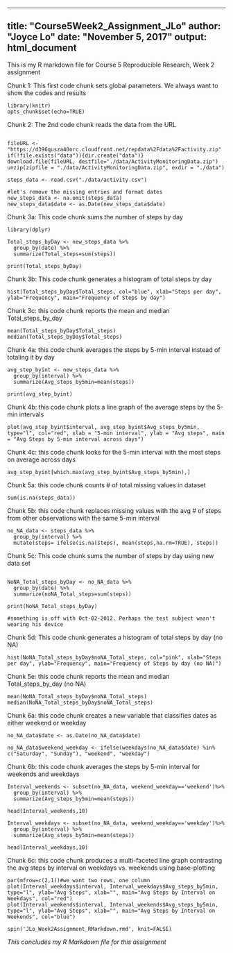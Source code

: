 

---
title: "Course5Week2_Assignment_JLo"
author: "Joyce Lo"
date: "November 5, 2017"
output: html_document
---

This is my R markdown file for Course 5 Reproducible Research, Week 2 assignment

Chunk 1: This first code chunk sets global parameters.  We always want to show the codes and results

``` {r setoptions, echo=TRUE}
library(knitr)
opts_chunk$set(echo=TRUE)
```

Chunk 2: The 2nd code chunk reads the data from the URL

```{r read data}

fileURL <- "https://d396qusza40orc.cloudfront.net/repdata%2Fdata%2Factivity.zip"
if(!file.exists("data")){dir.create("data")}
download.file(fileURL, destfile="./data/ActivityMonitoringData.zip")
unzip(zipfile = "./data/ActivityMonitoringData.zip", exdir = "./data")

steps_data <- read.csv("./data/activity.csv")

#let's remove the missing entries and format dates
new_steps_data <- na.omit(steps_data)
new_steps_data$date <- as.Date(new_steps_data$date)
```

Chunk 3a: This code chunk sums the number of steps by day 

```{r total steps by date}
library(dplyr)

Total_steps_byDay <- new_steps_data %>%
  group_by(date) %>%
  summarize(Total_steps=sum(steps))

print(Total_steps_byDay)
```

Chunk 3b: This code chunk generates a histogram of total steps by day

``` {r histogram of total steps by day}
hist(Total_steps_byDay$Total_steps, col="blue", xlab="Steps per day", ylab="Frequency", main="Frequency of Steps by day")
```

Chunk 3c: this code chunk reports the mean and median Total_steps_by_day
``` {r mean and median steps by day}
mean(Total_steps_byDay$Total_steps)
median(Total_steps_byDay$Total_steps)
```

Chunk 4a: this code chunk averages the steps by 5-min interval instead of totaling it by day
``` {r average steps by the 5-min interval across the days}
avg_step_byint <- new_steps_data %>%
  group_by(interval) %>%
  summarize(Avg_steps_by5min=mean(steps))

print(avg_step_byint)
```

Chunk 4b: this code chunk plots a line graph of the average steps by the 5-min intervals
``` {r line graph of avg steps by 5-min intervals}
plot(avg_step_byint$interval, avg_step_byint$Avg_steps_by5min, type="l", col="red", xlab = "5-min interval", ylab = "Avg steps", main = "Avg Steps by 5-min interval across days")
```

Chunk 4c: this code chunk looks for the 5-min interval with the most steps on average across days
``` {r 5-min interval with most steps}
avg_step_byint[which.max(avg_step_byint$Avg_steps_by5min),]
```

Chunk 5a: this code chunk counts # of total missing values in dataset
``` {r count na}
sum(is.na(steps_data))
```

Chunk 5b: this code chunk replaces missing values with the avg # of steps from other observations with the same 5-min interval
``` {r replace missing values}
no_NA_data <- steps_data %>%
  group_by(interval) %>%
  mutate(steps= ifelse(is.na(steps), mean(steps,na.rm=TRUE), steps))
```

Chunk 5c: This code chunk sums the number of steps by day using new data set

```{r total steps by date using new Data set}

NoNA_Total_steps_byDay <- no_NA_data %>%
  group_by(date) %>%
  summarize(noNA_Total_steps=sum(steps))

print(NoNA_Total_steps_byDay)

#something is off with Oct-02-2012. Perhaps the test subject wasn't wearing his device
```

Chunk 5d: This code chunk generates a histogram of total steps by day (no NA)

``` {r histogram of total steps by day with new data set}
hist(NoNA_Total_steps_byDay$noNA_Total_steps, col="pink", xlab="Steps per day", ylab="Frequency", main="Frequency of Steps by day (no NA)")
```

Chunk 5e: this code chunk reports the mean and median Total_steps_by_day (no NA)
``` {r mean and median steps by day with new dataset}
mean(NoNA_Total_steps_byDay$noNA_Total_steps)
median(NoNA_Total_steps_byDay$noNA_Total_steps)
```

Chunk 6a: this code chunk creates a new variable that classifies dates as either weekend or weekday
``` {r weekend or weekday}
no_NA_data$date <- as.Date(no_NA_data$date)

no_NA_data$weekend_weekday <- ifelse(weekdays(no_NA_data$date) %in% c("Saturday", "Sunday"), "weekend", "weekday")
```

Chunk 6b: this code chunk averages the steps by 5-min interval  for weekends and weekdays
``` {r average steps by the 5-min interval across the days for weekends and weekdays}
Interval_weekends <- subset(no_NA_data, weekend_weekday=='weekend')%>%
  group_by(interval) %>%
  summarize(Avg_steps_by5min=mean(steps))

head(Interval_weekends,10)

Interval_weekdays <- subset(no_NA_data, weekend_weekday=='weekday')%>%
  group_by(interval) %>%
  summarize(Avg_steps_by5min=mean(steps))

head(Interval_weekdays,10)
```

Chunk 6c: this code chunk produces a multi-faceted line graph contrasting the avg steps by interval on weekdays vs. weekends using base-plotting

``` {r multi-faceted plot showing weekdays vs. weekends}
par(mfrow=c(2,1))#we want two rows, one column
plot(Interval_weekdays$interval, Interval_weekdays$Avg_steps_by5min, type="l", ylab="Avg Steps", xlab="", main="Avg Steps by Interval on Weekdays", col="red")
plot(Interval_weekends$interval, Interval_weekends$Avg_steps_by5min, type="l", ylab="Avg Steps", xlab="", main="Avg Steps by Interval on Weekends", col="blue")
```

``` {r knit to html}
spin('JLo_Week2Assignment_RMarkdown.rmd', knit=FALSE)
```
*This concludes my R Markdown file for this assignment*
```
```

